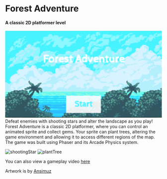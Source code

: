 # Forest Adventure
#### A classic 2D platformer level

![Forest Adventure](/screenshots/titleScreen.png "Title Screen")
Defeat enemies with shooting stars and alter the landscape as you play! Forest Adventure is a classic 2D platformer, where you can control an animated sprite and collect gems. Your sprite can plant trees, altering the game environment and allowing it to access different regions of the map. The game was built using Phaser and its Arcade Physics system.

![shootingStar](/screenshots/shootingStar.gif "Shooting Stars")
![plantTree](/screenshots/plantTree.gif "Planting a Tree")

You can also view a gameplay video [here](https://www.youtube.com/watch?v=XOOIo-aKyUA)

Artwork is by [Ansimuz](https://opengameart.org/users/ansimuz)
